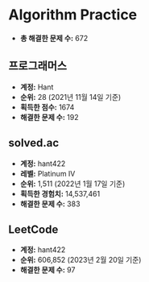 # Algorithm Practice

- **총 해결한 문제 수:** 672

## 프로그래머스

- **계정:** Hant
- **순위:** 28 (2021년 11월 14일 기준)
- **획득한 점수:** 1674
- **해결한 문제 수:** 192

## solved.ac

- **계정:** hant422
- **레벨:** Platinum IV
- **순위:** 1,511 (2022년 1월 17일 기준)
- **획득한 경험치:** 14,537,461
- **해결한 문제 수:** 383

## LeetCode

- **계정:** hant422
- **순위:** 606,852 (2023년 2월 20일 기준)
- **해결한 문제 수:** 97
